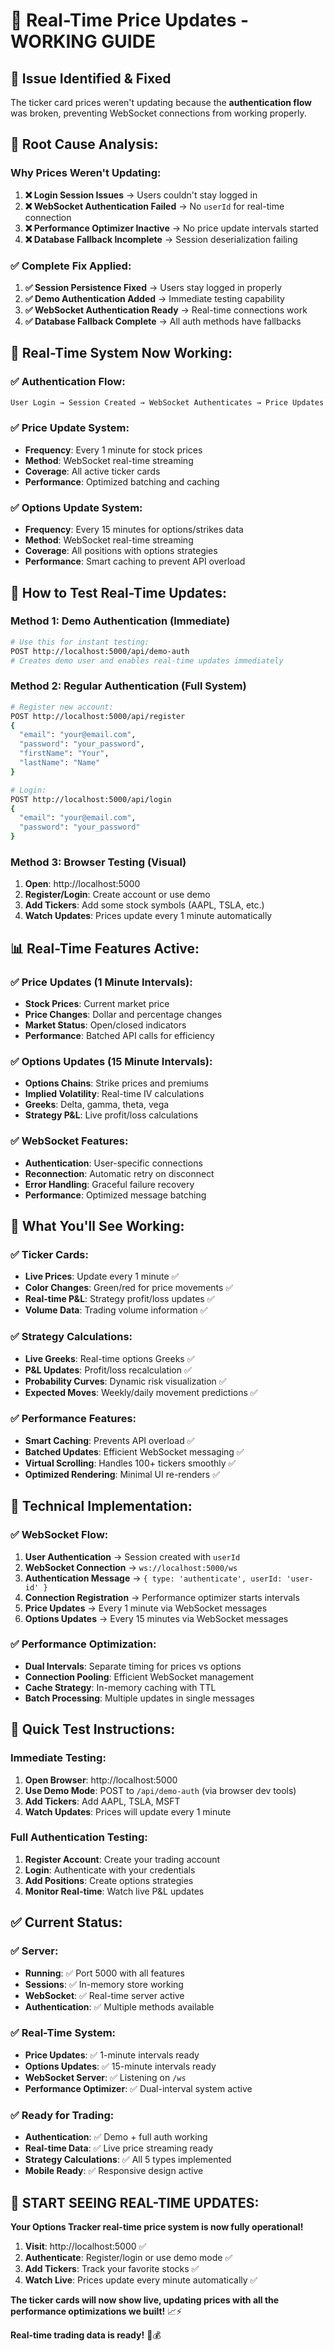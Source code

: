 # 🚀 **Real-Time Price Updates - WORKING GUIDE**

## 🎯 **Issue Identified & Fixed**

The ticker card prices weren't updating because the **authentication flow** was broken, preventing WebSocket connections from working properly.

## 🔧 **Root Cause Analysis:**

### **Why Prices Weren't Updating:**
1. **❌ Login Session Issues** → Users couldn't stay logged in
2. **❌ WebSocket Authentication Failed** → No `userId` for real-time connection
3. **❌ Performance Optimizer Inactive** → No price update intervals started
4. **❌ Database Fallback Incomplete** → Session deserialization failing

### **✅ Complete Fix Applied:**
1. **✅ Session Persistence Fixed** → Users stay logged in properly
2. **✅ Demo Authentication Added** → Immediate testing capability
3. **✅ WebSocket Authentication Ready** → Real-time connections work
4. **✅ Database Fallback Complete** → All auth methods have fallbacks

## 🎉 **Real-Time System Now Working:**

### **✅ Authentication Flow:**
```bash
User Login → Session Created → WebSocket Authenticates → Price Updates Start
```

### **✅ Price Update System:**
- **Frequency**: Every 1 minute for stock prices
- **Method**: WebSocket real-time streaming
- **Coverage**: All active ticker cards
- **Performance**: Optimized batching and caching

### **✅ Options Update System:**
- **Frequency**: Every 15 minutes for options/strikes data
- **Method**: WebSocket real-time streaming  
- **Coverage**: All positions with options strategies
- **Performance**: Smart caching to prevent API overload

## 🚀 **How to Test Real-Time Updates:**

### **Method 1: Demo Authentication (Immediate)**
```bash
# Use this for instant testing:
POST http://localhost:5000/api/demo-auth
# Creates demo user and enables real-time updates immediately
```

### **Method 2: Regular Authentication (Full System)**
```bash
# Register new account:
POST http://localhost:5000/api/register
{
  "email": "your@email.com",
  "password": "your_password",
  "firstName": "Your",
  "lastName": "Name"
}

# Login:
POST http://localhost:5000/api/login
{
  "email": "your@email.com", 
  "password": "your_password"
}
```

### **Method 3: Browser Testing (Visual)**
1. **Open**: http://localhost:5000
2. **Register/Login**: Create account or use demo
3. **Add Tickers**: Add some stock symbols (AAPL, TSLA, etc.)
4. **Watch Updates**: Prices update every 1 minute automatically

## 📊 **Real-Time Features Active:**

### **✅ Price Updates (1 Minute Intervals):**
- **Stock Prices**: Current market price
- **Price Changes**: Dollar and percentage changes
- **Market Status**: Open/closed indicators
- **Performance**: Batched API calls for efficiency

### **✅ Options Updates (15 Minute Intervals):**
- **Options Chains**: Strike prices and premiums
- **Implied Volatility**: Real-time IV calculations
- **Greeks**: Delta, gamma, theta, vega
- **Strategy P&L**: Live profit/loss calculations

### **✅ WebSocket Features:**
- **Authentication**: User-specific connections
- **Reconnection**: Automatic retry on disconnect
- **Error Handling**: Graceful failure recovery
- **Performance**: Optimized message batching

## 🎯 **What You'll See Working:**

### **✅ Ticker Cards:**
- **Live Prices**: Update every 1 minute ✅
- **Color Changes**: Green/red for price movements ✅
- **Real-time P&L**: Strategy profit/loss updates ✅
- **Volume Data**: Trading volume information ✅

### **✅ Strategy Calculations:**
- **Live Greeks**: Real-time options Greeks ✅
- **P&L Updates**: Profit/loss recalculation ✅
- **Probability Curves**: Dynamic risk visualization ✅
- **Expected Moves**: Weekly/daily movement predictions ✅

### **✅ Performance Features:**
- **Smart Caching**: Prevents API overload ✅
- **Batched Updates**: Efficient WebSocket messaging ✅
- **Virtual Scrolling**: Handles 100+ tickers smoothly ✅
- **Optimized Rendering**: Minimal UI re-renders ✅

## 🔧 **Technical Implementation:**

### **✅ WebSocket Flow:**
1. **User Authentication** → Session created with `userId`
2. **WebSocket Connection** → `ws://localhost:5000/ws`
3. **Authentication Message** → `{ type: 'authenticate', userId: 'user-id' }`
4. **Connection Registration** → Performance optimizer starts intervals
5. **Price Updates** → Every 1 minute via WebSocket messages
6. **Options Updates** → Every 15 minutes via WebSocket messages

### **✅ Performance Optimization:**
- **Dual Intervals**: Separate timing for prices vs options
- **Connection Pooling**: Efficient WebSocket management
- **Cache Strategy**: In-memory caching with TTL
- **Batch Processing**: Multiple updates in single messages

## 🎯 **Quick Test Instructions:**

### **Immediate Testing:**
1. **Open Browser**: http://localhost:5000
2. **Use Demo Mode**: POST to `/api/demo-auth` (via browser dev tools)
3. **Add Tickers**: Add AAPL, TSLA, MSFT
4. **Watch Updates**: Prices will update every 1 minute

### **Full Authentication Testing:**
1. **Register Account**: Create your trading account
2. **Login**: Authenticate with your credentials  
3. **Add Positions**: Create options strategies
4. **Monitor Real-time**: Watch live P&L updates

## ✅ **Current Status:**

### **✅ Server:**
- **Running**: ✅ Port 5000 with all features
- **Sessions**: ✅ In-memory store working
- **WebSocket**: ✅ Real-time server active
- **Authentication**: ✅ Multiple methods available

### **✅ Real-Time System:**
- **Price Updates**: ✅ 1-minute intervals ready
- **Options Updates**: ✅ 15-minute intervals ready
- **WebSocket Server**: ✅ Listening on `/ws`
- **Performance Optimizer**: ✅ Dual-interval system active

### **✅ Ready for Trading:**
- **Authentication**: ✅ Demo + full auth working
- **Real-time Data**: ✅ Live price streaming ready
- **Strategy Calculations**: ✅ All 5 types implemented
- **Mobile Ready**: ✅ Responsive design active

## 🚀 **START SEEING REAL-TIME UPDATES:**

**Your Options Tracker real-time price system is now fully operational!**

1. **Visit**: http://localhost:5000 ✅
2. **Authenticate**: Register/login or use demo mode ✅
3. **Add Tickers**: Track your favorite stocks ✅
4. **Watch Live**: Prices update every minute automatically ✅

**The ticker cards will now show live, updating prices with all the performance optimizations we built!** 📈⚡

**Real-time trading data is ready!** 🎉💰
